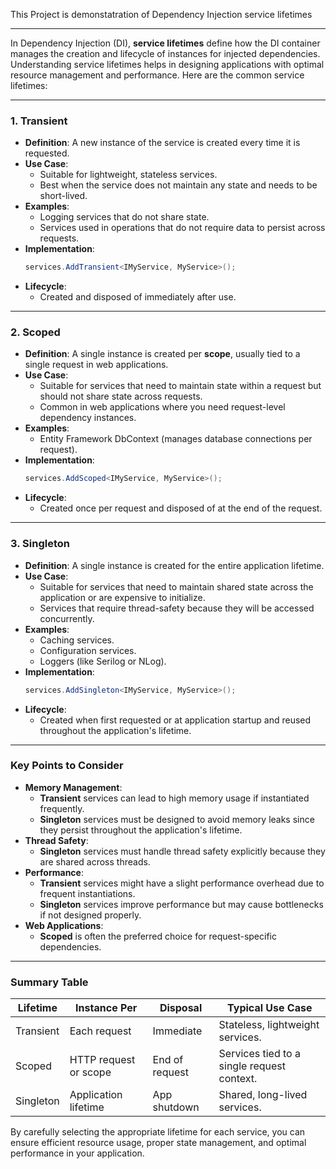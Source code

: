 This Project is demonstatration of Dependency Injection service lifetimes

---
In Dependency Injection (DI), **service lifetimes** define how the DI container manages the creation and lifecycle of instances for injected dependencies. Understanding service lifetimes helps in designing applications with optimal resource management and performance. Here are the common service lifetimes:

---

### 1. **Transient**
- **Definition**: A new instance of the service is created every time it is requested.
- **Use Case**:
  - Suitable for lightweight, stateless services.
  - Best when the service does not maintain any state and needs to be short-lived.
- **Examples**:
  - Logging services that do not share state.
  - Services used in operations that do not require data to persist across requests.
- **Implementation**:
  ```csharp
  services.AddTransient<IMyService, MyService>();
  ```
- **Lifecycle**:
  - Created and disposed of immediately after use.

---

### 2. **Scoped**
- **Definition**: A single instance is created per **scope**, usually tied to a single request in web applications.
- **Use Case**:
  - Suitable for services that need to maintain state within a request but should not share state across requests.
  - Common in web applications where you need request-level dependency instances.
- **Examples**:
  - Entity Framework DbContext (manages database connections per request).
- **Implementation**:
  ```csharp
  services.AddScoped<IMyService, MyService>();
  ```
- **Lifecycle**:
  - Created once per request and disposed of at the end of the request.

---

### 3. **Singleton**
- **Definition**: A single instance is created for the entire application lifetime.
- **Use Case**:
  - Suitable for services that need to maintain shared state across the application or are expensive to initialize.
  - Services that require thread-safety because they will be accessed concurrently.
- **Examples**:
  - Caching services.
  - Configuration services.
  - Loggers (like Serilog or NLog).
- **Implementation**:
  ```csharp
  services.AddSingleton<IMyService, MyService>();
  ```
- **Lifecycle**:
  - Created when first requested or at application startup and reused throughout the application's lifetime.

---

### Key Points to Consider
- **Memory Management**:
  - **Transient** services can lead to high memory usage if instantiated frequently.
  - **Singleton** services must be designed to avoid memory leaks since they persist throughout the application's lifetime.
- **Thread Safety**:
  - **Singleton** services must handle thread safety explicitly because they are shared across threads.
- **Performance**:
  - **Transient** services might have a slight performance overhead due to frequent instantiations.
  - **Singleton** services improve performance but may cause bottlenecks if not designed properly.
- **Web Applications**:
  - **Scoped** is often the preferred choice for request-specific dependencies.

---

### Summary Table

| Lifetime    | Instance Per         | Disposal       | Typical Use Case                          |
|-------------|----------------------|----------------|-------------------------------------------|
| Transient   | Each request         | Immediate      | Stateless, lightweight services.          |
| Scoped      | HTTP request or scope| End of request | Services tied to a single request context.|
| Singleton   | Application lifetime | App shutdown   | Shared, long-lived services.              |

By carefully selecting the appropriate lifetime for each service, you can ensure efficient resource usage, proper state management, and optimal performance in your application.
